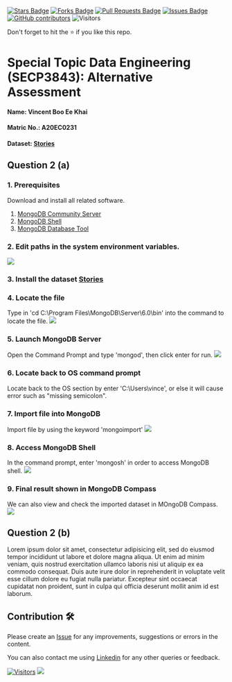 <a href="https://github.com/drshahizan/SECP3843/stargazers"><img src="https://img.shields.io/github/stars/drshahizan/SECP3843" alt="Stars Badge"/></a>
<a href="https://github.com/drshahizan/SECP3843/network/members"><img src="https://img.shields.io/github/forks/drshahizan/SECP3843" alt="Forks Badge"/></a>
<a href="https://github.com/drshahizan/SECP3843/pulls"><img src="https://img.shields.io/github/issues-pr/drshahizan/SECP3843" alt="Pull Requests Badge"/></a>
<a href="https://github.com/drshahizan/SECP3843/issues"><img src="https://img.shields.io/github/issues/drshahizan/SECP3843" alt="Issues Badge"/></a>
<a href="https://github.com/drshahizan/SECP3843/graphs/contributors"><img alt="GitHub contributors" src="https://img.shields.io/github/contributors/drshahizan/SECP3843?color=2b9348"></a>
![Visitors](https://api.visitorbadge.io/api/visitors?path=https%3A%2F%2Fgithub.com%2Fdrshahizan%2FSECP3843&labelColor=%23d9e3f0&countColor=%23697689&style=flat)

Don't forget to hit the :star: if you like this repo.

# Special Topic Data Engineering (SECP3843): Alternative Assessment

#### Name: Vincent Boo Ee Khai
#### Matric No.: A20EC0231
#### Dataset: [Stories](https://github.com/drshahizan/dataset/tree/main/mongodb/07-stories)

## Question 2 (a)
### 1. Prerequisites
Download and install all related software.
1. [MongoDB Community Server](https://www.mongodb.com/try/download/community)
2. [MongoDB Shell](https://www.mongodb.com/try/download/shell)
3. [MongoDB Database Tool](https://www.mongodb.com/try/download/database-tools)

### 2. Edit paths in the system environment variables.
<img  src="https://github.com/drshahizan/SECP3843/assets/120615951/6e295d38-07d4-4edb-9f5f-8c19660b0f39"></img>

### 3. Install the dataset [Stories](https://github.com/drshahizan/dataset/tree/main/mongodb/07-stories)

### 4. Locate the file
Type in 'cd C:\Program Files\MongoDB\Server\6.0\bin' into the command to locate the file.
<img  src="https://github.com/drshahizan/SECP3843/assets/120615951/a899f41c-a6ce-460d-b54c-6413ef93b435"></img>

### 5. Launch MongoDB Server
Open the Command Prompt and type 'mongod', then click enter for run.
<img  src="https://github.com/drshahizan/SECP3843/assets/120615951/390035d9-3fcc-4bd5-9dfc-2cd7e9b06586"></img>

### 6. Locate back to OS command prompt
Locate back to the OS section by enter 'C:\Users\vince', or else it will cause error such as "missing semicolon".

### 7. Import file into MongoDB
Import file by using the keyword 'mongoimport'
<img  src="https://github.com/drshahizan/SECP3843/assets/120615951/f2974038-f894-4340-829e-15e2f087640b"></img>

### 8. Access MongoDB Shell
In the command prompt, enter 'mongosh' in order to access MongoDB shell. 
<img  src="https://github.com/drshahizan/SECP3843/assets/120615951/f5eabe49-fa99-406f-b5e6-04da9365b4bb"></img>

### 9. Final result shown in MongoDB Compass
We can also view and check the imported dataset in MOngoDB Compass.
<img  src="https://github.com/drshahizan/SECP3843/assets/120615951/22bbb32a-1a7e-4657-9854-c463d39a6996"></img>

## Question 2 (b)
Lorem ipsum dolor sit amet, consectetur adipisicing elit, sed do eiusmod tempor incididunt ut labore et dolore magna aliqua. Ut enim ad minim veniam, quis nostrud exercitation ullamco laboris nisi ut aliquip ex ea commodo consequat. Duis aute irure dolor in reprehenderit in voluptate velit esse cillum dolore eu fugiat nulla pariatur. Excepteur sint occaecat cupidatat non proident, sunt in culpa qui officia deserunt mollit anim id est laborum.

## Contribution 🛠️
Please create an [Issue](https://github.com/drshahizan/special-topic-data-engineering/issues) for any improvements, suggestions or errors in the content.

You can also contact me using [Linkedin](https://www.linkedin.com/in/drshahizan/) for any other queries or feedback.

[![Visitors](https://api.visitorbadge.io/api/visitors?path=https%3A%2F%2Fgithub.com%2Fdrshahizan&labelColor=%23697689&countColor=%23555555&style=plastic)](https://visitorbadge.io/status?path=https%3A%2F%2Fgithub.com%2Fdrshahizan)
![](https://hit.yhype.me/github/profile?user_id=81284918)



